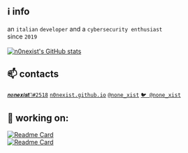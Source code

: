 ## :information_source: info
an ```italian``` ```developer``` and a ```cybersecurity enthusiast```
<br>
since ```2019```<br><br>
[![n0nexist's GitHub stats](https://github-readme-stats.vercel.app/api?username=n0nexist&theme=github_dark)](https://github.com/n0nexist)<br>

## 📫 contacts
<a href="http://discord.com/app">```𝒏ø𝒏𝒆𝒙𝒊𝒔𝒕🌙#2518```</a> <a href="http://n0nexist.github.io">```n0nexist.github.io```</a> <a href="https://t.me/none_xist">```@none_xist```</a> <a href="https://twitter.com/none_xist">```🐦 @none_xist```</a>
<br>
## :construction_worker: working on:
[![Readme Card](https://github-readme-stats.vercel.app/api/pin/?username=n0nexist&repo=doXles&theme=github_dark)](https://github.com/n0nexist/doXles)
<br>
[![Readme Card](https://github-readme-stats.vercel.app/api/pin/?username=n0nexist&repo=Speedh0ck&theme=github_dark)](https://github.com/n0nexist/Speedh0ck)
